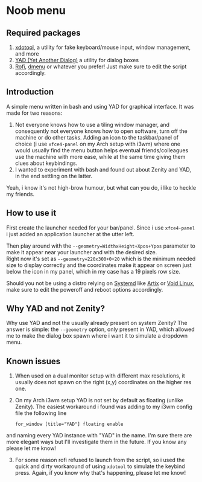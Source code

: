 # Noob menu

## Required packages

1. [xdotool](https://github.com/jordansissel/xdotool), a utility for fake keyboard/mouse input, window management, and more 
2. [YAD (Yet Another Dialog)](https://github.com/v1cont/yad) a utility for dialog boxes
3. [Rofi](https://github.com/davatorium/rofi), [dmenu](https://tools.suckless.org/dmenu/) or whatever you prefer! Just make sure to edit the script accordingly.

## Introduction

A simple menu written in bash and using YAD for graphical interface. It was made for two reasons:

1. Not everyone knows how to use a tiling window manager, and consequently not everyone knows how to open software, turn off the machine or do other tasks. Adding an icon to the taskbar/panel of choice (i use `xfce4-panel` on my Arch setup with i3wm) where one would usually find the menu button helps eventual friends/colleagues use the machine with more ease, while at the same time giving them clues about keybindings.
2. I wanted to experiment with bash and found out about Zenity and YAD, in the end settling on the latter.

Yeah, i know it's not high-brow humour, but what can you do, i like to heckle my friends.

## How to use it

First create the launcher needed for your bar/panel. Since i use `xfce4-panel` i just added an application launcher at the utter left.

Then play around with the `--geometry=WidthxHeight+Xpos+Ypos` parameter to make it appear near your launcher and with the desired size.  
Right now it's set as `--geometry=220x300+0+20` which is the minimum needed size to display correctly and the coordinates make it appear on screen just below the icon in my panel, which in my case has a 19 pixels row size. 

Should you not be using a distro relying on [Systemd](https://systemd.io/) like [Artix](https://artixlinux.org/) or [Void Linux](https://voidlinux.org/), make sure to edit the poweroff and reboot options accordingly.

## Why YAD and not Zenity?

Why use YAD and not the usually already present on system Zenity? The answer is simple: the `--geometry` option, only present in YAD, which allowed me to make the dialog box spawn where i want it to simulate a dropdown menu.

## Known issues

1. When used on a dual monitor setup with different max resolutions, it usually does not spawn on the right (x,y) coordinates on the higher res one.  

2. On my Arch i3wm setup YAD is not set by default as floating (unlike Zenity). The easiest workaround i found was adding to my i3wm config file the following line  

       for_window [title="YAD"] floating enable  
and naming every YAD instance with "YAD" in the name. I'm sure there are more elegant ways but I'll investigate them in the future. If you know any please let me know!  

3. For some reason rofi refused to launch from the script, so i used the quick and dirty workaround of using `xdotool` to simulate the keybind press. Again, if you know why that's happening, please let me know!